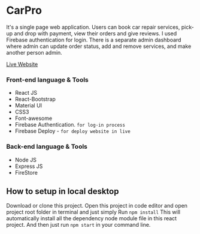 # CarPro

It's a single page web application. Users can book car repair services, pick-up and drop with payment, view their orders and give reviews. I used Firebase authentication for login. There is a separate admin dashboard where admin can update order status, add and remove services, and make another person admin.

[Live Website](https://carpro-5326.web.app/)

### Front-end language & Tools

- React JS
- React-Bootstrap
- Material UI
- CSS3
- Font-awesome
- Firebase Authentication. `for log-in process`
- Firebase Deploy - `for deploy website in live`

### Back-end language & Tools

- Node JS
- Express JS
- FireStore

## How to setup in local desktop

Download or clone this project. Open this project in code editor and open project root folder in terminal and just simply Run `npm install`
This will automatically install all the dependency node module file in this react project.
And then just run `npm start` in your command line.
